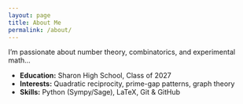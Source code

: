 ```yaml
---
layout: page
title: About Me
permalink: /about/
---
```


I’m passionate about number theory, combinatorics, and experimental math...  
- **Education:** Sharon High School, Class of 2027  
- **Interests:** Quadratic reciprocity, prime-gap patterns, graph theory  
- **Skills:** Python (Sympy/Sage), LaTeX, Git & GitHub  
